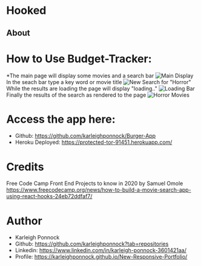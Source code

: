 # Hooked
## About
    

# How to Use Budget-Tracker:
*The main page will display some movies and a search bar
![Main Display](./public/assets/main.png)
 In the seach bar type a key word or movie title
 ![New Search for "Horror"](./public/assets/newsearch.png)
 While the results are loading the page will display "loading.."
 ![Loading Bar](./public/assets/loading.png)
 Finally the results of the search as rendered to the page
 ![Horror Movies](./public/assets/horror.png)


# Access the app here: 
* Github: https://github.com/karleighponnock/Burger-App
* Heroku Deployed: https://protected-tor-91451.herokuapp.com/

# Credits
Free Code Camp Front End Projects to know in 2020 by Samuel Omole
https://www.freecodecamp.org/news/how-to-build-a-movie-search-app-using-react-hooks-24eb72ddfaf7/


# Author
 * Karleigh Ponnock
* Github: https://github.com/karleighponnock?tab=repositories
* Linkedin: https://www.linkedin.com/in/karleigh-ponnock-3601421aa/
* Profile: https://karleighponnock.github.io/New-Responsive-Portfolio/

